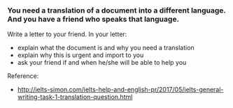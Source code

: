 ### You need a translation of a document into a different language. And you have a friend who speaks that language.

Write a letter to your friend. In your letter:

- explain what the document is and why you need a translation
- explain why this is urgent and import to you
- ask your friend if and when he/she will be able to help you


Reference:
- http://ielts-simon.com/ielts-help-and-english-pr/2017/05/ielts-general-writing-task-1-translation-question.html
